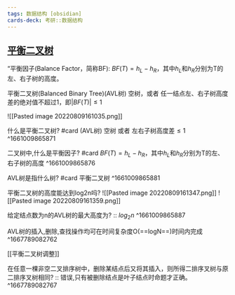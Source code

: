 ```yaml
---
tags: 数据结构 [obsidian]
cards-deck: 考研::数据结构
---
```


## [平衡二叉树](zotero://select/library/items/SL9XVH39)
“平衡因子(Balance Factor，简称BF): $BF(T) = h_L-h_R$，其中$h_L$和$h_R$分别为T的左、右子树的高度。

平衡二叉树(Balanced Binary Tree)(AVL树) 空树，或者 任一结点左、右子树高度差的绝对值不超过1，即$|BF(T) |\le1$

![[Pasted image 20220809161035.png]]

什么是平衡二叉树? #card 
(AVL树) 空树 或者 左右子树高度差$\le1$
^1661009865871

二叉树中,什么是平衡因子? #card 
$BF(T) = h_L-h_R$，其中$h_L$和$h_R$分别为T的左、右子树的高度
^1661009865876

AVL树是指什么树? #card 
平衡二叉树
^1661009865881

平衡二叉树的高度能达到log2n吗? 
![[Pasted image 20220809161347.png]]
![[Pasted image 20220809161359.png]]



给定结点数为n的AVL树的最大高度为? :: $log_2n$ ^1661009865887

AVL树的插入,删除,查找操作均可在时间复杂度O(==logN==)时间内完成
^1667789082762

[[平衡二叉树调整]]


在任意一棵非空二叉排序树中，删除某结点后又将其插入，则所得二排序叉树与原二排序叉树相同? :: 错误,只有被删除结点是叶子结点时命题才正确。 ^1667789082767
